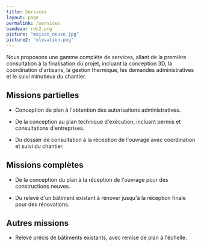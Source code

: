 ```yaml
---
title: Services
layout: page
permalink: /services
bandeau: rdc2.png
picture: "maison_neuve.jpg"
picture2: "elevation.png"
---
```


Nous proposons une gamme complète de services, allant de la première consultation à la finalisation du projet, incluant la conception 3D, la coordination d'artisans, la gestion thermique, les demandes administratives et le suivi minutieux du chantier.

## Missions partielles

- Conception de plan à l'obtention des autorisations administratives.

- De la conception au plan technique d'exécution, incluant permis et consultations d'entreprises.

- Du dossier de consultation à la réception de l'ouvrage avec coordination et suivi du chantier.

## Missions complètes

- De la conception du plan à la réception de l'ouvrage pour des constructions neuves.

- Du relevé d'un bâtiment existant à rénover jusqu'à la réception finale pour des rénovations.

## Autres missions

- Relevé précis de bâtiments existants, avec remise de plan à l'échelle.
